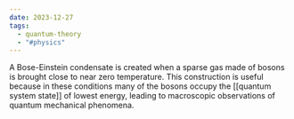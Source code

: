 ```yaml
---
date: 2023-12-27
tags:
  - quantum-theory
  - "#physics"
---
```

A Bose-Einstein condensate is created when a sparse gas made of bosons is brought close to near zero temperature. This construction is useful because in these conditions many of the bosons occupy the [[quantum system state]] of lowest energy, leading to macroscopic observations of quantum mechanical phenomena.